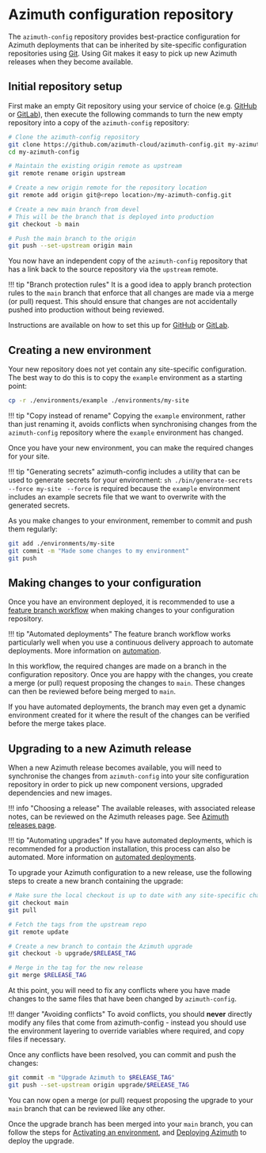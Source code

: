 # Azimuth configuration repository

The `azimuth-config` repository provides best-practice configuration for Azimuth deployments
that can be inherited by site-specific configuration repositories using
[Git](https://git-scm.com/). Using Git makes it easy to pick up new Azimuth releases when
they become available.

## Initial repository setup

First make an empty Git repository using your service of choice (e.g.
[GitHub](https://github.com/) or [GitLab](https://about.gitlab.com/)), then execute the
following commands to turn the new empty repository into a copy of the `azimuth-config`
repository:

```sh
# Clone the azimuth-config repository
git clone https://github.com/azimuth-cloud/azimuth-config.git my-azimuth-config
cd my-azimuth-config

# Maintain the existing origin remote as upstream
git remote rename origin upstream

# Create a new origin remote for the repository location
git remote add origin git@<repo location>/my-azimuth-config.git

# Create a new main branch from devel
# This will be the branch that is deployed into production
git checkout -b main

# Push the main branch to the origin
git push --set-upstream origin main
```

You now have an independent copy of the `azimuth-config` repository that has a link back
to the source repository via the `upstream` remote.

<!-- prettier-ignore-start -->
!!! tip "Branch protection rules"
    It is a good idea to apply branch protection rules to the `main` branch that enforce that all changes are made via a merge (or pull) request. This should ensure that changes are not accidentally pushed into production without being reviewed.
<!-- prettier-ignore-end -->

Instructions are available on how to set this up for [GitHub](https://docs.github.com/en/repositories/configuring-branches-and-merges-in-your-repository/managing-protected-branches/managing-a-branch-protection-rule) or [GitLab](https://docs.gitlab.com/ee/user/project/protected_branches.html).

## Creating a new environment

Your new repository does not yet contain any site-specific configuration. The best way
to do this is to copy the `example` environment as a starting point:

```sh
cp -r ./environments/example ./environments/my-site
```

<!-- prettier-ignore-start -->
!!! tip "Copy instead of rename"
    Copying the `example` environment, rather than just renaming it, avoids conflicts when synchronising changes from the `azimuth-config` repository where the `example` environment has changed.
<!-- prettier-ignore-end -->

Once you have your new environment, you can make the required changes for your site.

<!-- prettier-ignore-start -->
!!! tip "Generating secrets"
    azimuth-config includes a utility that can be used to generate secrets for your environment:
    ```sh
    ./bin/generate-secrets --force my-site
    ```
    `--force` is required because the `example` environment includes an example secrets file that we want to overwrite with the generated secrets.
<!-- prettier-ignore-end -->

As you make changes to your environment, remember to commit and push them regularly:

```sh
git add ./environments/my-site
git commit -m "Made some changes to my environment"
git push
```

## Making changes to your configuration

Once you have an environment deployed, it is recommended to use a
[feature branch workflow](https://www.atlassian.com/git/tutorials/comparing-workflows/feature-branch-workflow)
when making changes to your configuration repository.

<!-- prettier-ignore-start -->
!!! tip "Automated deployments"
    The feature branch workflow works particularly well when you use a continuous delivery approach to automate deployments.
    More information on [automation](../deployment/automation.md).
<!-- prettier-ignore-end -->

In this workflow, the required changes are made on a branch in the configuration repository.
Once you are happy with the changes, you create a merge (or pull) request proposing the
changes to `main`. These changes can then be reviewed before being merged to `main`.

If you have automated deployments, the branch may even get a dynamic environment created
for it where the result of the changes can be verified before the merge takes place.

## Upgrading to a new Azimuth release

When a new Azimuth release becomes available, you will need to synchronise the changes
from `azimuth-config` into your site configuration repository in order to pick up new
component versions, upgraded dependencies and new images.

<!-- prettier-ignore-start -->
!!! info "Choosing a release"
    The available releases, with associated release notes, can be reviewed on the Azimuth releases page.
    See [Azimuth releases page](https://github.com/azimuth-cloud/azimuth-config/releases).

!!! tip "Automating upgrades"
    If you have automated deployments, which is recommended for a production installation, this process can also be automated.
    More information on [automated deployments](../deployment/automation.md).
<!-- prettier-ignore-end -->

To upgrade your Azimuth configuration to a new release, use the following steps to create
a new branch containing the upgrade:

```sh
# Make sure the local checkout is up to date with any site-specific changes
git checkout main
git pull

# Fetch the tags from the upstream repo
git remote update

# Create a new branch to contain the Azimuth upgrade
git checkout -b upgrade/$RELEASE_TAG

# Merge in the tag for the new release
git merge $RELEASE_TAG
```

At this point, you will need to fix any conflicts where you have made changes to the same
files that have been changed by `azimuth-config`.

<!-- prettier-ignore-start -->
!!! danger "Avoiding conflicts"
    To avoid conflicts, you should **never** directly modify any files that come from azimuth-config - instead you should use the environment layering to override variables where required, and copy files if necessary.
<!-- prettier-ignore-end -->

Once any conflicts have been resolved, you can commit and push the changes:

```sh
git commit -m "Upgrade Azimuth to $RELEASE_TAG"
git push --set-upstream origin upgrade/$RELEASE_TAG
```

You can now open a merge (or pull) request proposing the upgrade to your `main` branch
that can be reviewed like any other.

Once the upgrade branch has been merged into your `main` branch, you can follow the
steps for [Activating an environment](../deployment/index.md#activating-an-environment),
and [Deploying Azimuth](../deployment/index.md#deploying-an-environment) to deploy the
upgrade.
